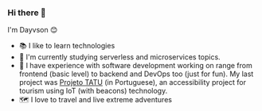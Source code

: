 ### Hi there 👋

I'm Dayvson 😊

- 📚 I like to learn technologies
- 📖 I'm currently studying serverless and microservices topics.  
- 💼 I have experience with software development working on range from frontend (basic level) to backend and DevOps too (just for fun).  My last project was [Projeto TATU](https://projetotatu.com.br) (in Portuguese), an accessibility project for tourism using IoT (with beacons) technology.
- 🗺 I love to travel and live extreme adventures 

<!-- this is an easter egg!!
<h3> 💻 about me </h3>
<h3> 🛠 tech stack</h3>

- 🎓 PHP | Java | Node.js | Elixir
- 🖼 Laravel | React | React Native | Ionic | HTML | CSS | JavaScript | Bootstrap | jQuery
- 🛢 MySQL | PostgreSQL | MongoDB | Redis
- ⛅️ IBM Cloud | AWS | DigitalOcean


<h2>💡 my github stats </h2>

![Dayvson's Github Stats](https://github-readme-stats.vercel.app/api?username=dayvsonsales&include_all_commits=true&count_private=true&theme=radical&show_icons=true&hide=stars)

**dayvsonsales/dayvsonsales** is a ✨ _special_ ✨ repository because its `README.md` (this file) appears on your GitHub profile.

Here are some ideas to get you started:

- 🔭 I’m currently working on ...
- 🌱 I’m currently learning ...
- 👯 I’m looking to collaborate on ...
- 🤔 I’m looking for help with ...
- 💬 Ask me about ...
- 📫 How to reach me: ...
- 😄 Pronouns: ...
- ⚡ Fun fact: ...
-->
